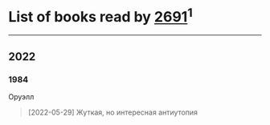 # List of books read by [2691](https://plus.google.com/u/0/102279838587751261747/)<sup>1</sup>
---

## 2022

### 1984
Оруэлл
> [2022-05-29] Жуткая, но интересная антиутопия



